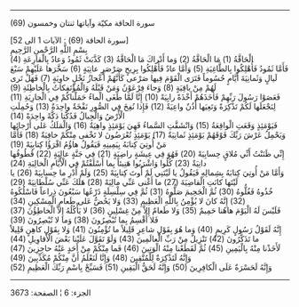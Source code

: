 ------------------------------------------------------------------------

(69) سورة الحاقة مكيّة وآياتها ثنتان وخمسون  
  
\[سورة الحاقة (69) : الآيات 1 الى 52\]  
بِسْمِ اللَّهِ الرَّحْمنِ الرَّحِيمِ  
الْحَاقَّةُ (1) مَا الْحَاقَّةُ (2) وَما أَدْراكَ مَا الْحَاقَّةُ (3) كَذَّبَتْ ثَمُودُ وَعادٌ بِالْقارِعَةِ
(4)  
فَأَمَّا ثَمُودُ فَأُهْلِكُوا بِالطَّاغِيَةِ (5) وَأَمَّا عادٌ فَأُهْلِكُوا بِرِيحٍ صَرْصَرٍ عاتِيَةٍ (6)
سَخَّرَها عَلَيْهِمْ سَبْعَ لَيالٍ وَثَمانِيَةَ أَيَّامٍ حُسُوماً فَتَرَى الْقَوْمَ فِيها صَرْعى كَأَنَّهُمْ أَعْجازُ
نَخْلٍ خاوِيَةٍ (7) فَهَلْ تَرى لَهُمْ مِنْ باقِيَةٍ (8) وَجاءَ فِرْعَوْنُ وَمَنْ قَبْلَهُ وَالْمُؤْتَفِكاتُ
بِالْخاطِئَةِ (9)  
فَعَصَوْا رَسُولَ رَبِّهِمْ فَأَخَذَهُمْ أَخْذَةً رابِيَةً (10) إِنَّا لَمَّا طَغَى الْماءُ حَمَلْناكُمْ فِي
الْجارِيَةِ (11) لِنَجْعَلَها لَكُمْ تَذْكِرَةً وَتَعِيَها أُذُنٌ واعِيَةٌ (12) فَإِذا نُفِخَ فِي الصُّورِ
نَفْخَةٌ واحِدَةٌ (13) وَحُمِلَتِ الْأَرْضُ وَالْجِبالُ فَدُكَّتا دَكَّةً واحِدَةً (14)  
فَيَوْمَئِذٍ وَقَعَتِ الْواقِعَةُ (15) وَانْشَقَّتِ السَّماءُ فَهِيَ يَوْمَئِذٍ واهِيَةٌ (16) وَالْمَلَكُ عَلى
أَرْجائِها وَيَحْمِلُ عَرْشَ رَبِّكَ فَوْقَهُمْ يَوْمَئِذٍ ثَمانِيَةٌ (17) يَوْمَئِذٍ تُعْرَضُونَ لا تَخْفى مِنْكُمْ
خافِيَةٌ (18) فَأَمَّا مَنْ أُوتِيَ كِتابَهُ بِيَمِينِهِ فَيَقُولُ هاؤُمُ اقْرَؤُا كِتابِيَهْ (19)  
إِنِّي ظَنَنْتُ أَنِّي مُلاقٍ حِسابِيَهْ (20) فَهُوَ فِي عِيشَةٍ راضِيَةٍ (21) فِي جَنَّةٍ عالِيَةٍ (22)
قُطُوفُها دانِيَةٌ (23) كُلُوا وَاشْرَبُوا هَنِيئاً بِما أَسْلَفْتُمْ فِي الْأَيَّامِ الْخالِيَةِ (24)  
وَأَمَّا مَنْ أُوتِيَ كِتابَهُ بِشِمالِهِ فَيَقُولُ يا لَيْتَنِي لَمْ أُوتَ كِتابِيَهْ (25) وَلَمْ أَدْرِ ما
حِسابِيَهْ (26) يا لَيْتَها كانَتِ الْقاضِيَةَ (27) ما أَغْنى عَنِّي مالِيَهْ (28) هَلَكَ عَنِّي
سُلْطانِيَهْ (29)  
خُذُوهُ فَغُلُّوهُ (30) ثُمَّ الْجَحِيمَ صَلُّوهُ (31) ثُمَّ فِي سِلْسِلَةٍ ذَرْعُها سَبْعُونَ ذِراعاً
فَاسْلُكُوهُ (32) إِنَّهُ كانَ لا يُؤْمِنُ بِاللَّهِ الْعَظِيمِ (33) وَلا يَحُضُّ عَلى طَعامِ الْمِسْكِينِ
(34)  
فَلَيْسَ لَهُ الْيَوْمَ هاهُنا حَمِيمٌ (35) وَلا طَعامٌ إِلاَّ مِنْ غِسْلِينٍ (36) لا يَأْكُلُهُ إِلاَّ
الْخاطِؤُنَ (37) فَلا أُقْسِمُ بِما تُبْصِرُونَ (38) وَما لا تُبْصِرُونَ (39)  
إِنَّهُ لَقَوْلُ رَسُولٍ كَرِيمٍ (40) وَما هُوَ بِقَوْلِ شاعِرٍ قَلِيلاً ما تُؤْمِنُونَ (41) وَلا بِقَوْلِ
كاهِنٍ قَلِيلاً ما تَذَكَّرُونَ (42) تَنْزِيلٌ مِنْ رَبِّ الْعالَمِينَ (43) وَلَوْ تَقَوَّلَ عَلَيْنا بَعْضَ
الْأَقاوِيلِ (44)  
لَأَخَذْنا مِنْهُ بِالْيَمِينِ (45) ثُمَّ لَقَطَعْنا مِنْهُ الْوَتِينَ (46) فَما مِنْكُمْ مِنْ أَحَدٍ عَنْهُ
حاجِزِينَ (47) وَإِنَّهُ لَتَذْكِرَةٌ لِلْمُتَّقِينَ (48) وَإِنَّا لَنَعْلَمُ أَنَّ مِنْكُمْ مُكَذِّبِينَ (49)  
وَإِنَّهُ لَحَسْرَةٌ عَلَى الْكافِرِينَ (50) وَإِنَّهُ لَحَقُّ الْيَقِينِ (51) فَسَبِّحْ بِاسْمِ رَبِّكَ الْعَظِيمِ
(52)

------------------------------------------------------------------------

الجزء: 6 ¦ الصفحة: 3673
